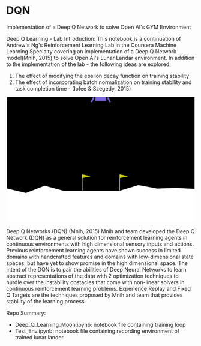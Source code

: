 # DQN
Implementation of a Deep Q Network to solve Open AI's GYM Environment 

Deep Q Learning - Lab
Introduction:
This notebook is a continuation of Andrew's Ng's Reinforcement Learning Lab in the Coursera Machine Learning Specialty covering an implementation of a Deep Q Network model(Mnih, 2015) to solve Open AI's Lunar Landar environment.
In addition to the implementation of the lab - the following ideas are explored:

1. The effect of modifying the epsilon decay function on training stability
2. The effect of incorporating batch normalization on training stability and task completion time - (Iofee & Szegedy, 2015)


<div align = 'center'>
    <img src="/rl-video-episode-2-ezgif.com-video-to-gif-converter.gif" alt="Trained Lunar Lander Rendering" width="500">
</div>


Deep Q Networks (DQN) (Mnih, 2015)
Mnih and team developed the Deep Q Network (DQN) as a general solution for reinforcement learning agents in continuous environments with high dimensional sensory inputs and actions. Previous reinforcement learning agents have shown success in limited domains with handcrafted features and domains with low-dimensional state spaces, but have yet to show promise in the high dimensional space. The intent of the DQN is to pair the abilities of Deep Neural Networks to learn abstract representations of the data with 2 optimization techniques to hurdle over the instability obstacles that come with non-linear solvers in continuous reinforcement learning problems. Experience Replay and Fixed Q Targets are the techniques proposed by Mnih and team that provides stability of the learning process.

Repo Summary: 
- Deep_Q_Learning_Moon.ipynb: notebook file containing training loop
- Test_Env.ipynb: notebook file containing recording environment of trained lunar lander
